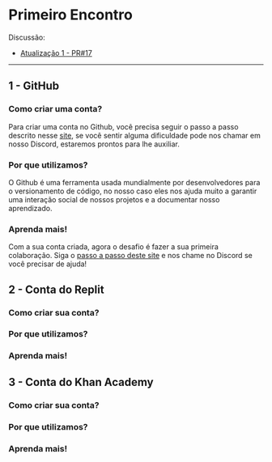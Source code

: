 # Primeiro Encontro

Discussão:
- [Atualização 1 - PR#17](https://github.com/codaqui/institucional-trilhas-estudos/pull/17)

---

## 1 - GitHub

### Como criar uma conta?
Para criar uma conta no Github, você precisa seguir o passo a passo descrito nesse [site](https://github.com/signup), se você sentir alguma dificuldade pode nos chamar em nosso Discord, estaremos prontos para lhe auxiliar.

### Por que utilizamos?
O Github é uma ferramenta usada mundialmente por desenvolvedores para o versionamento de código, no nosso caso eles nos ajuda muito a garantir uma interação social de nossos projetos e a documentar nosso aprendizado.

### Aprenda mais!

Com a sua conta criada, agora o desafio é fazer a sua primeira colaboração. Siga o [passo a passo deste site](https://github.com/firstcontributions/first-contributions/blob/master/translations/README.pt_br.md) e nos chame no Discord se você precisar de ajuda!

## 2 - Conta do Replit

### Como criar sua conta?
### Por que utilizamos?
### Aprenda mais!

## 3 - Conta do Khan Academy

### Como criar sua conta?
### Por que utilizamos?
### Aprenda mais!
